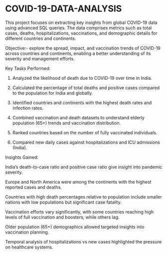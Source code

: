 # COVID-19-DATA-ANALYSIS

This project focuses on extracting key insights from global COVID-19 data using advanced SQL queries. 
The data comprises metrics such as total cases, deaths, hospitalizations, vaccinations, and demographic details for different countries and continents.

Objective:- explore the spread, impact, and vaccination trends of COVID-19 across countries and continents,
             enabling a better understanding of its severity and management efforts.

Key Tasks Performed:
1. Analyzed the likelihood of death due to COVID-19 over time in India.

2. Calculated the percentage of total deaths and positive cases compared to the population for India and globally.
   
3. Identified countries and continents with the highest death rates and infection rates.

4. Combined vaccination and death datasets to understand elderly population (65+) trends and vaccination distribution.

5. Ranked countries based on the number of fully vaccinated individuals.

6. Compared new daily cases against hospitalizations and ICU admissions (India).

Insights Gained:

India’s death-to-case ratio and positive case ratio give insight into pandemic severity.

Europe and North America were among the continents with the highest reported cases and deaths.

Countries with high death percentages relative to population include smaller nations with low populations but significant case fatality.

Vaccination efforts vary significantly, with some countries reaching high levels of full vaccination and boosters, while others lag.

Older population (65+) demographics allowed targeted insights into vaccination planning.

Temporal analysis of hospitalizations vs new cases highlighted the pressure on healthcare systems.



